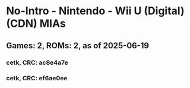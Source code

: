 # No-Intro - Nintendo - Wii U (Digital) (CDN) MIAs
## Games: 2, ROMs: 2, as of 2025-06-19

### cetk, CRC: ac8e4a7e
### cetk, CRC: ef6ae0ee
